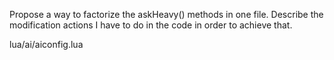 Propose a way to factorize the askHeavy() methods in one file.
Describe the modification actions I have to do in the code in order to achieve that.


lua/ai/aiconfig.lua
